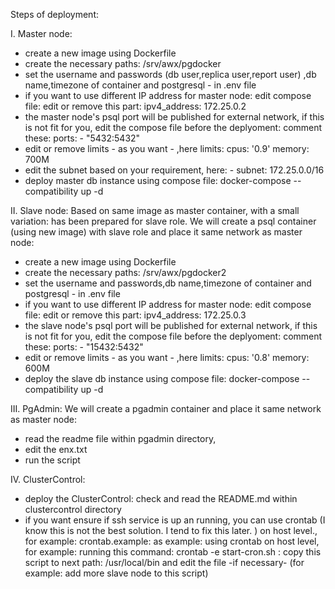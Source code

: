 Steps of deployment:

I. Master node:
- create a new image using Dockerfile
- create the necessary paths:
 /srv/awx/pgdocker
- set the username and passwords (db user,replica user,report user) ,db name,timezone of container and postgresql - in .env file
- if you want to use different IP address for master node: edit compose file: edit or remove this part:
        ipv4_address: 172.25.0.2
- the master node's psql port will be published for external network, if this is not fit for you, edit the compose file before the deplyoment: comment these:
    ports:
      - "5432:5432"
- edit or remove limits - as you want - ,here 
        limits:
          cpus: '0.9'
          memory: 700M
- edit the subnet based on your requirement, here:
        - subnet: 172.25.0.0/16
- deploy master db instance using compose file: docker-compose --compatibility up -d

II. Slave node:
Based on same image as master container, with a small variation: has been prepared for slave role.
We will create a psql container (using new image) with slave role and place it same network as master node:
- create a new image using Dockerfile
- create the necessary paths:
 /srv/awx/pgdocker2
- set the username and passwords,db name,timezone of container and postgresql - in .env file
- if you want to use different IP address for master node: edit compose file: edit or remove this part:
        ipv4_address: 172.25.0.3
- the slave node's psql port will be published for external network, if this is not fit for you, edit the compose file before the deplyoment: comment these:
    ports:
      - "15432:5432"
- edit or remove limits - as you want - ,here
        limits:
          cpus: '0.8'
          memory: 600M
- deploy the slave db instance using compose file: docker-compose --compatibility up -d

III. PgAdmin:
We will create a pgadmin container and place it same network as master node:
- read the readme file within pgadmin directory,
- edit the enx.txt
- run the script

IV. ClusterControl:
- deploy the ClusterControl: check and read the README.md within clustercontrol directory
- if you want ensure if ssh service is up an running, you can use crontab (I know this is not the best solution. I tend to fix this later. ) on host level., for example:
 crontab.example: as example:  using crontab on host level, for example: running this command:  crontab -e
 start-cron.sh : copy this script to next path: /usr/local/bin and edit the file -if necessary- (for example: add more slave node to this script)